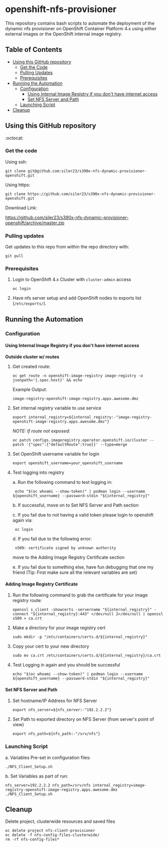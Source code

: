 # openshift-nfs-provisioner
This repository contains bash scripts to automate the deployment of the dynamic nfs provisioner on OpenShift Container Platform 4.x using either external images or the OpenShift internal image registry.


## Table of Contents
* [Using this GitHub repository](#using-this-github-repository)
  - [Get the Code](#get-the-code)
  - [Pulling Updates](#pulling-updates)
  - [Prerequisites](#Prerequisites)
* [Running the Automation](#running-the-automation)
  - [Configuration](#configuration)
    * [Using Internal Image Registry if you don't have internet access](#using-internal-image-registry-if-you-don't-have-internet-access)
    * [Set NFS Server and Path](#set-nfs-server-and-path)
  - [Launching Script](#launching-script)
* [Cleanup](#cleanup)
  
## Using this GitHub repository

:octocat:

### Get the code

Using ssh:
```
git clone git@github.com:siler23/s390x-nfs-dynamic-provisioner-openshift.git
```

Using https:
```
git clone https://github.com/siler23/s390x-nfs-dynamic-provisioner-openshift.git
```

Download Link:

https://github.com/siler23/s390x-nfs-dynamic-provisioner-openshift/archive/master.zip

### Pulling updates

Get updates to this repo from within the repo directory with:

```
git pull
```

### Prerequisites

1. Login to OpenShift 4.x Cluster with `cluster-admin` access
    ```
    oc login
    ```

2. Have nfs server setup and add OpenShift nodes to exports list (`/etc/exports/`).

## Running the Automation

### Configuration

#### Using Internal Image Registry if you don't have internet access

**Outside cluster w/ routes**

1. Get created route:

    ```
    oc get route -n openshift-image-registry image-registry -o jsonpath='{.spec.host}' && echo
    ```

    Example Output: 
    ```
    image-registry-openshift-image-registry.apps.awesome.dmz
    ```

2. Set internal registry variable to use service

    ```
    export internal_registry=${internal_registry:-"image-registry-openshift-image-registry.apps.awesome.dmz"}
    ```

    *NOTE: If route not exposed:*

    ```
    oc patch configs.imageregistry.operator.openshift.io/cluster --patch '{"spec":{"defaultRoute":true}}' --type=merge
    ```

3. Set OpenShift username variable for login

    ```
    export openshift_username=your_openshift_username
    ```

4. Test logging into registry

    a. Run the following command to test logging in:

        echo "$(oc whoami --show-token)" | podman login --username ${openshift_username} --password-stdin "${internal_registry}"

    b. If successful, move on to Set NFS Server and Path section
    
    c. If you fail due to not having a valid token please login to openshift again via:

        oc login 

    d. If you fail due to the following error:

        x509: certificate signed by unknown authority

      move to the Adding Image Registry Certificate section

    e. If you fail due to something else, have fun debugging that one my friend (Tip: First make sure all the relevant variables are set)  

#### Adding Image Registry Certificate

1. Run the following command to grab the certificate for your image registry route:

    ```
    openssl s_client -showcerts -servername "${internal_registry}" -connect "${internal_registry}:443" </dev/null 2>/dev/null | openssl x509 > ca.crt
    ```

2. Make a directory for your image registry cert 

    ```
    sudo mkdir -p "/etc/containers/certs.d/${internal_registry}"
    ```

3. Copy your cert to your new directory

    ```
    sudo mv ca.crt /etc/containers/certs.d/${internal_registry}/ca.crt
    ```

4. Test Logging in again and you should be successful

    ```
    echo "$(oc whoami --show-token)" | podman login --username ${openshift_username} --password-stdin "${internal_registry}"
    ```



#### Set NFS Server and Path
    
1. Set hostname/IP Address for NFS Server

    ```
    export nfs_server=${nfs_server:-"192.2.2.2"}
    ```

2. Set Path to exported directory on NFS Server (from server's point of view)

    ```
    export nfs_path=${nfs_path:-"/srv/nfs"}
    ```

### Launching Script

a. Variables Pre-set in configuration files:

```
./NFS_Client_Setup.sh
```

b. Set Variables as part of run:

```
nfs_server=192.2.2.2 nfs_path=/srv/nfs internal_registry=image-registry-openshift-image-registry.apps.awesome.dmz ./NFS_Client_Setup.sh
```

## Cleanup

Delete project, clusterwide resources and saved files

```
oc delete project nfs-client-provisioner
oc delete -f nfs-config-files-clusterwide/
rm -rf nfs-config-files*
```
